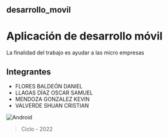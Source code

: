 ## desarrollo_movil
# Aplicación de desarrollo móvil

La finalidad del trabajo es ayudar a las micro empresas 

## Integrantes 

* FLORES BALDEÓN DANIEL
* LLAGAS DÍAZ OSCAR SAMUEL 
* MENDOZA GONZALEZ KEVIN 
* VALVERDE SHUAN CRISTIAN


![Android](https://www.syf.pe/wp-content/uploads/2021/01/android8.jpg)

> Ciclo - 2022
